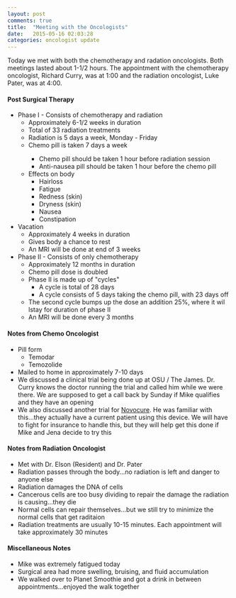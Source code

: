 ```yaml
---
layout: post
comments: true
title:  "Meeting with the Oncologists"
date:   2015-05-16 02:03:28
categories: oncologist update
---
```

Today we met with both the chemotherapy and radation oncologists.  Both meetings lasted about 1-1/2 hours.  The appointment with the chemotherapy oncologist, Richard Curry, was at 1:00 and the radiation oncologist, Luke Pater, was at 4:00.

#### Post Surgical Therapy
<ul>
  <li>Phase I - Consists of chemotherapy and radiation
    <ul>
      <li>Approximately 6-1/2 weeks in duration</li>
      <li>Total of 33 radiation treatments</li> 
      <li>Radiation is 5 days a week, Monday - Friday</li>
      <li>Chemo pill is taken 7 days a week</li>
        <ul>
          <li>Chemo pill should be taken 1 hour before radiation session</li>
          <li>Anti-nausea pill should be taken 1 hour before the chemo pill</li>
        </ul>
      </li>
      <li>Effects on body
        <ul>
          <li>Hairloss</li>
          <li>Fatigue</li>
          <li>Redness (skin)</li>
          <li>Dryness (skin)</li>
          <li>Nausea</li>
          <li>Constipation</li>
        </ul>
      </li>
    </ul>
  </li>
  <li>Vacation
    <ul>
      <li>Approximately 4 weeks in duration</li>
      <li>Gives body a chance to rest</li>
      <li>An MRI will be done at end of 3 weeks</li>
    </ul>
  </li>
  <li>Phase II - Consists of only chemotherapy
    <ul>
      <li>Approximately 12 months in duration</li>
      <li>Chemo pill dose is doubled</li>
      <li>Phase II is made up of "cycles"
        <ul>
          <li>A cycle is total of 28 days</li>
          <li>A cycle consists of 5 days taking the chemo pill, with 23 days off</li>
        </ul>
      </li>
      <li>The second cycle bumps up the dose an addition 25%, where it wil lstay for duration of phase II</li>
      <li>An MRI will be done every 3 months</li>
    </ul>
  </li>
</ul>

#### Notes from Chemo Oncologist
<ul>
  <li>Pill form
  <ul>
    <li>Temodar</li>
    <li>Temozolide</li>
  </ul>
  </li>
  <li>Mailed to home in approximately 7-10 days</li>
  <li>We discussed a clinical trial being done up at OSU / The James.  Dr. Curry knows the doctor running the trial and called him while we were there.  We are supposed to get a call back by Sunday if Mike qualifies and they have an opening</li>
  <li>We also discussed another trial for <a href="http://www.novocure.com/">Novocure</a>.  He was familiar with this...they actually have a current patient using this device.  We will have to fight for insurance to handle this, but they will help get this done if Mike and Jena decide to try this</li>  
</ul>

#### Notes from Radiation Oncologist
<ul>
  <li>Met with Dr. Elson (Resident) and Dr. Pater</li>
  <li>Radiation passes through the body...no radiation is left and danger to anyone else</li>
  <li>Radiation damages the DNA of cells</li>
  <li>Cancerous cells are too busy dividing to repair the damage the radiation is causing...they die</li>
  <li>Normal cells can repair themselves...but we still try to minimize the normal cells that get raditaion</li>
  <li>Radiation treatments are usually 10-15 minutes.  Each appointment will take approximately 30 minutes</li>
</ul>

####  Miscellaneous Notes
<ul>
  <li>Mike was extremely fatigued today</li>
  <li>Surgical area had more swelling, bruising, and fluid accumulation</li>
  <li>We walked over to Planet Smoothie and got a drink in between appointments...enjoyed the walk together</li>
</ul>
